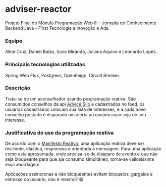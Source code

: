 # adviser-reactor
Projeto Final do Módulo Programação Web III - Jornada do Conhecimento Backend Java - F1rst Tecnologia e Inovação e Ada.

### Equipe
Aline Cruz, Daniel Baião, Ícaro Miranda, Juliana Aquino e Leonardo Lopes.

### Principais tecnologias utilizadas
Spring Web Flux, Postgress, OpenFeign, Circuit Breaker.

### Descrição
Trata-se de um aconselhador usando programação reativa. São consumidos conselhos da api [Advice Slip](https://api.adviceslip.com/) e cadastrados no feed, os usuários cadastrados colocam sua lista de interesses, e a cada novo conselho postado é disparado um alerta ao usuário caso seja do seu interesse.

### Justificativa do uso da programação reativa
De acordo com o [Manifesto Reativo](https://www.reactivemanifesto.org/), uma aplicação reativa deve ser resiliente, elástica, responsiva e orientada à mensagem. Para uma aplicação como esta apresentada, onde precisa-se de disaparo de evento e que não seja bloqueante para que aja consumo simultâneo, torna-se valiosíssima essa abordagem. 

Aplicações assíncronas e não bloqueantes evitam bloqueios, gargalos e estresse do usuário, não é mesmo? :grin:

